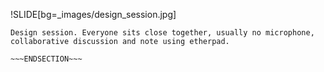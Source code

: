 !SLIDE[bg=_images/design_session.jpg]

~~~SECTION:notes~~~
Design session. Everyone sits close together, usually no microphone,
collaborative discussion and note using etherpad.

~~~ENDSECTION~~~

